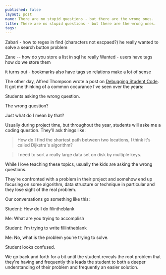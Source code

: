 ```yaml
---
published: false
layout: post
name: There are no stupid questions - but there are the wrong ones.
title: There are no stupid questions - but there are the wrong ones.
tags: 
---
```



Zabari - how to regex in find (characters not escpaed?)
he really wanted to solve a search button problem

Zane -- how do you store a list in sql
he really Wanted - users have tags how do we store them 

it turns out - bookmarks also have tags so relations make a lot of sense


The other day, Alfred Thompson wrote a post on [Debugging Student
Code](http://blog.acthompson.net/2013/11/debugging-student-code.html). It
got me thinking of a common occurance I've seen over the years:

Students asking the wrong question.

The wrong question?

Just what do I mean by that?

Usually during project time, but throughout the year, students will aske me a coding question. They'll ask things like:

> How do I find the shortest path between two locations, I think it's called Dijkstra's algorithm?

> I need to sort a really large data set on disk by multiple keys.

> 



While I love teaching these topics, usually the kids are asking the wrong questions. 

They're confronted with a problem in their project and somehow end up focusing on some algorithm, data structure or technique in particular and they lose sight of the real problem.

Our conversations go something like this:

Student: How do I do filintheblank

Me: What are you trying to accomplish

Student: I'm trying to write fillintheblank

Me: No, what is the problem you're trying to solve.

Student looks confused.

We go back and forth for a bit until the student reveals the root problem that they're having and frequently this leads the student to both a deeper understanding of their problem and frequently an easier solution.


